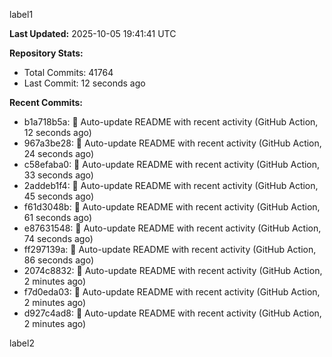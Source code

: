 
label1 
<!-- ACTIVITY_START -->
**Last Updated:** 2025-10-05 19:41:41 UTC

**Repository Stats:**
- Total Commits: 41764
- Last Commit: 12 seconds ago

**Recent Commits:**
- b1a718b5a: 🤖 Auto-update README with recent activity (GitHub Action, 12 seconds ago)
- 967a3be28: 🤖 Auto-update README with recent activity (GitHub Action, 24 seconds ago)
- c58efaba0: 🤖 Auto-update README with recent activity (GitHub Action, 33 seconds ago)
- 2addeb1f4: 🤖 Auto-update README with recent activity (GitHub Action, 45 seconds ago)
- f61d3048b: 🤖 Auto-update README with recent activity (GitHub Action, 61 seconds ago)
- e87631548: 🤖 Auto-update README with recent activity (GitHub Action, 74 seconds ago)
- ff297139a: 🤖 Auto-update README with recent activity (GitHub Action, 86 seconds ago)
- 2074c8832: 🤖 Auto-update README with recent activity (GitHub Action, 2 minutes ago)
- f7d0eda03: 🤖 Auto-update README with recent activity (GitHub Action, 2 minutes ago)
- d927c4ad8: 🤖 Auto-update README with recent activity (GitHub Action, 2 minutes ago)
<!-- ACTIVITY_END -->

label2
